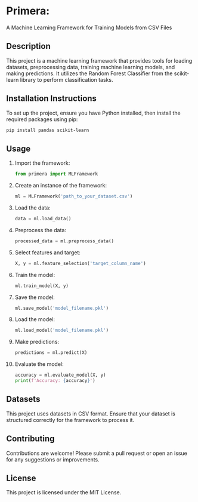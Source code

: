 # Primera:
A Machine Learning Framework for Training Models from CSV Files

## Description
This project is a machine learning framework that provides tools for loading datasets, preprocessing data, training machine learning models, and making predictions. It utilizes the Random Forest Classifier from the scikit-learn library to perform classification tasks.

## Installation Instructions
To set up the project, ensure you have Python installed, then install the required packages using pip:

```bash
pip install pandas scikit-learn
```

## Usage
1. Import the framework:
   ```python
   from primera import MLFramework
   ```

2. Create an instance of the framework:
   ```python
   ml = MLFramework('path_to_your_dataset.csv')
   ```

3. Load the data:
   ```python
   data = ml.load_data()
   ```

4. Preprocess the data:
   ```python
   processed_data = ml.preprocess_data()
   ```

5. Select features and target:
   ```python
   X, y = ml.feature_selection('target_column_name')
   ```

6. Train the model:
   ```python
   ml.train_model(X, y)
   ```

7. Save the model:
   ```python
   ml.save_model('model_filename.pkl')
   ```

8. Load the model:
   ```python
   ml.load_model('model_filename.pkl')
   ```

9. Make predictions:
   ```python
   predictions = ml.predict(X)
   ```

10. Evaluate the model:
    ```python
    accuracy = ml.evaluate_model(X, y)
    print(f'Accuracy: {accuracy}')
    ```

## Datasets
This project uses datasets in CSV format. Ensure that your dataset is structured correctly for the framework to process it.

## Contributing
Contributions are welcome! Please submit a pull request or open an issue for any suggestions or improvements.

## License
This project is licensed under the MIT License.
